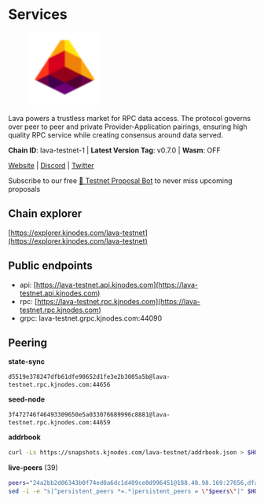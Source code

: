 # Services

<figure><img src="https://raw.githubusercontent.com/kj89/cosmos-images/main/logos/lava.png" width="150" alt=""><figcaption></figcaption></figure>

Lava powers a trustless market for RPC data access. The protocol  governs over peer to peer and private Provider-Application pairings,  ensuring high quality RPC service while creating consensus around data served.

**Chain ID**: lava-testnet-1 | **Latest Version Tag**: v0.7.0 | **Wasm**: OFF

[Website](https://lavanet.xyz) | [Discord](https://discord.com/invite/Tbk5NxTCdA) | [Twitter](https://twitter.com/lavanetxyz)



Subscribe to our free [🤖 Testnet Proposal Bot](https://t.me/kjnodes_testnet_proposal_bot) to never miss upcoming proposals


## Chain explorer
[https://explorer.kjnodes.com/lava-testnet](https://explorer.kjnodes.com/lava-testnet)

## Public endpoints

* api: [https://lava-testnet.api.kjnodes.com](https://lava-testnet.api.kjnodes.com)
* rpc: [https://lava-testnet.rpc.kjnodes.com](https://lava-testnet.rpc.kjnodes.com)
* grpc: lava-testnet.grpc.kjnodes.com:44090

## Peering

**state-sync**

```text
d5519e378247dfb61dfe90652d1fe3e2b3005a5b@lava-testnet.rpc.kjnodes.com:44656
```

**seed-node**

```text
3f472746f46493309650e5a033076689996c8881@lava-testnet.rpc.kjnodes.com:44659
```

**addrbook**
```bash
curl -Ls https://snapshots.kjnodes.com/lava-testnet/addrbook.json > $HOME/.lava/config/addrbook.json
```

**live-peers** (39)
```bash
peers="24a2bb2d06343b0f74ed0a6dc1d409ce0d996451@188.40.98.169:27656,dfa93668152cb6b3a822c987f9c22110a1c2f314@178.18.255.221:26656,d5519e378247dfb61dfe90652d1fe3e2b3005a5b@65.109.68.190:44656,6ba3b6ec03839afffa64c83e18ff80a681f4968d@65.108.194.40:21756,11d25deba9c655a7312716810e3975fe175ada01@5.161.58.198:26656,14ae45e7f2ff7491cfa686a8fcac7cc095bc38ff@213.239.217.52:39656,3a445bfdbe2d0c8ee82461633aa3af31bc2b4dc0@3.252.219.158:26656,0e9062ed560ce78eba346f1d73ae3ca9eeea5985@142.132.248.253:24656,e593c7a9ca61f5616119d6beb5bd8ef5dd28d62d@34.246.190.1:26656,b4d53b1e7a2fee2192a30e411ba83136c07ab595@161.97.147.107:26656,b12e2cb7eb121339eb5040dac618ba11763a10ac@91.107.195.107:26656,0a78dd75926983ba06de451480673487ffa1bcc1@199.175.98.106:26656,509eaf8341cca511c8a3127affaae2251593d514@161.97.148.146:56656,1377a4d43745a650fe21cc87641818854e9fbdcf@65.109.88.254:35656,5c2a752c9b1952dbed075c56c600c3a79b58c395@185.16.39.172:27066,7ec0007e3c24012db9d5596745db5cb7c8321b50@95.216.7.169:60956,5ab0449599aabcf90f664003c2ef1510ecd33b1b@65.21.203.204:11656,0205350b2227d273d06bd70123c39752bdcc5ed4@207.180.203.195:26656,5a469a75fb05eddf2d79fb17063cc59e84d0821a@207.180.236.115:34656,75ed1e87b48d6e1ab341e3568708c9fb81743ffa@65.109.88.251:11036,9d5802ec3e10fbac150850ffdfa50f324e804b95@95.214.55.62:35656,d64aa8f4d864daac54639cd1fdebbf4c464ba4f1@5.75.235.206:26656,035d086cc418352aba9e679e079f17391791ccc6@178.208.252.54:27656,a7944b8f0953e703d301670a9aa5312f3edf8cf4@65.109.106.91:24656,e4ebf07ed08ff8ee26a9a903d63ad34d1f59393e@95.217.35.186:56656,149f9f017344ce9cebb637baa7cab57a28f3a8c3@86.111.48.159:26656,df06418afe0c3d6ebbe8cd233dc9bed02b87cc62@65.108.107.241:26656,641426069e0de5daa02877db8c1d6854d7f59464@31.220.72.179:26656,f9af0186eec9a88a5a657deb9a7deff34c05d99f@86.111.48.156:26656,bc2e99e6004bb0b87c72ca10f20cd1617edf70fe@141.94.73.93:56656,eb7832932626c1c636d16e0beb49e0e4498fbd5e@65.108.231.124:20656,0314d53cc790860fb51f36ac656a19789800ce5c@176.103.222.20:26656,4e96723af8feb8a515573a7b9391e7bf7d562480@194.163.162.155:26656,0df9cc98fd8e88920efd02425292813108e14a45@185.202.238.214:26656,35f9c3d2825b05a2aded66e9de66102507e6ca0f@207.180.210.152:26656,fa908ede438730a87c02e113a95aac206398706d@207.180.207.68:26656,11cde1d5d6da6818c2dd75b8ed4aee6d89616837@185.209.230.186:26656,8b774eabd1b4fbffdf9d14fba3d4a1690c69d0ad@65.109.24.227:30656,a2afdc48785be73f208af349e78d632b5556cc01@5.75.226.151:26656"
sed -i -e "s|^persistent_peers *=.*|persistent_peers = \"$peers\"|" $HOME/.lava/config/config.toml
```
